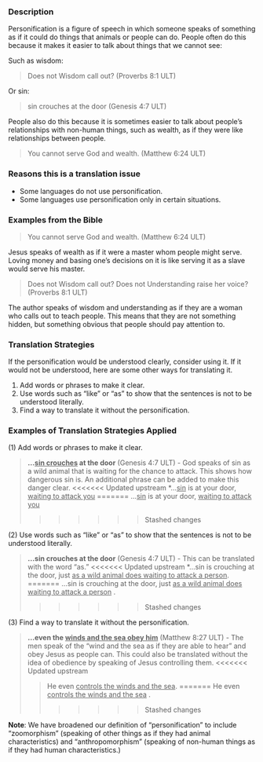 

### Description

Personification is a figure of speech in which someone speaks of something as if it could do things that animals or people can do. People often do this because it makes it easier to talk about things that we cannot see:

Such as wisdom:
> Does not Wisdom call out?  (Proverbs 8:1 ULT)

Or sin:
> sin crouches at the door  (Genesis 4:7 ULT)

People also do this because it is sometimes easier to talk about people’s relationships with non-human things, such as wealth, as if they were like relationships between people.

> You cannot serve God and wealth.  (Matthew 6:24 ULT)


### Reasons this is a translation issue

* Some languages do not use personification.
* Some languages use personification only in certain situations.

### Examples from the Bible

> You cannot serve God and wealth.  (Matthew 6:24 ULT)

Jesus speaks of wealth as if it were a master whom people might serve. Loving money and basing one’s decisions on it is like serving it as a slave would serve his master.

> Does not Wisdom call out? Does not Understanding raise her voice?  (Proverbs 8:1 ULT)

The author speaks of wisdom and understanding as if they are a woman who calls out to teach people. This means that they are not something hidden, but something obvious that people should pay attention to.

### Translation Strategies

If the personification would be understood clearly, consider using it. If it would not be understood, here are some other ways for translating it.

1. Add words or phrases to make it clear.
1. Use words such as “like” or “as” to show that the sentences is not to be understood literally.
1. Find a way to translate it without the personification.

### Examples of Translation Strategies Applied

(1) Add words or phrases to make it clear.

> **…<u>sin crouches</u> at the door** (Genesis 4:7 ULT) - God speaks of sin as a wild animal that is waiting for the chance to attack.  This shows how dangerous sin is. An additional phrase can be added to make this danger clear.
<<<<<<< Updated upstream
      *…<u>sin</u> is at your door, <u>waiting to attack you</u> 
=======
> …<u>sin</u> is at your door, <u>waiting to attack you</u> 
>>>>>>> Stashed changes

(2) Use words such as “like” or “as” to show that the sentences is not to be understood literally.

> **…sin crouches at the door** (Genesis 4:7 ULT) - This can be translated with the word “as.”
<<<<<<< Updated upstream
      *…sin is crouching at the door, just <u>as a wild animal does waiting to attack a person</u>.
=======
> …sin is crouching at the door, just <u>as a wild animal does waiting to attack a person</u> .
>>>>>>> Stashed changes

(3) Find a way to translate it without the personification.

> **…even the <u>winds and the sea obey him</u>** (Matthew 8:27 ULT) - The men speak of the “wind and the sea as if they are able to hear” and obey Jesus as people can. This could also be translated without the idea of obedience by speaking of Jesus controlling them.
<<<<<<< Updated upstream
>> He even <u>controls the winds and the sea</u>.
=======
>> He even <u>controls the winds and the sea</u> .
>>>>>>> Stashed changes


**Note**: We have broadened our definition of “personification” to include “zoomorphism” (speaking of other things as if they had animal characteristics) and “anthropomorphism” (speaking of non-human things as if they had human characteristics.)
